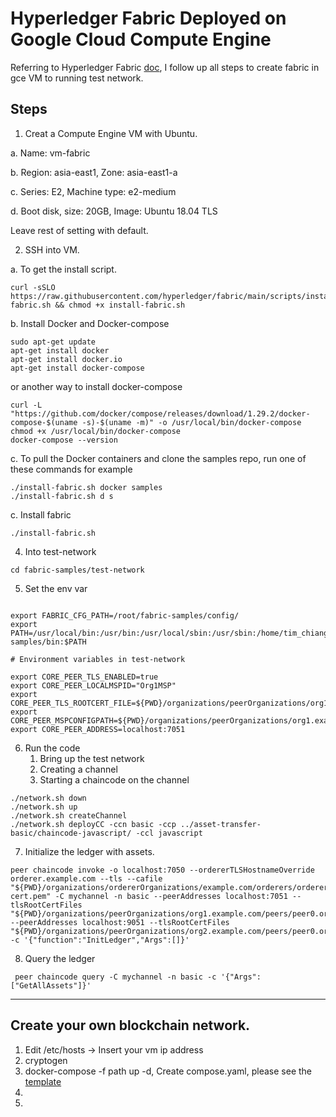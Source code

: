 # Hyperledger Fabric Deployed on Google Cloud Compute Engine

Referring to Hyperledger Fabric  [doc](https://hyperledger-fabric.readthedocs.io/en/latest/prereqs.html), I follow up all steps to create fabric in gce VM to running test network.

 


## Steps

1. Creat a Compute Engine VM with Ubuntu.


 a. Name: vm-fabric
 
 b. Region: asia-east1, Zone: asia-east1-a
 
 c. Series: E2, Machine type: e2-medium
 
 d. Boot disk, size: 20GB, Image: Ubuntu 18.04 TLS

Leave rest of setting with default.

2. SSH into VM.


 a. To get the install script.
```
curl -sSLO https://raw.githubusercontent.com/hyperledger/fabric/main/scripts/install-fabric.sh && chmod +x install-fabric.sh
```
 b. Install Docker and Docker-compose
 ```
 sudo apt-get update
 apt-get install docker
 apt-get install docker.io
 apt-get install docker-compose
 ```

or another way to install docker-compose
```
curl -L "https://github.com/docker/compose/releases/download/1.29.2/docker-compose-$(uname -s)-$(uname -m)" -o /usr/local/bin/docker-compose
chmod +x /usr/local/bin/docker-compose
docker-compose --version
```

c. To pull the Docker containers and clone the samples repo, run one of these commands for example
 ```
 ./install-fabric.sh docker samples
 ./install-fabric.sh d s
 ```
c. Install fabric
```
./install-fabric.sh 
```


4. Into test-network
```
cd fabric-samples/test-network
```
5. Set the env var
```

export FABRIC_CFG_PATH=/root/fabric-samples/config/
export PATH=/usr/local/bin:/usr/bin:/usr/local/sbin:/usr/sbin:/home/tim_chiang/.local/bin:/home/tim_chiang/bin:/root/fabric-samples/bin:$PATH

# Environment variables in test-network

export CORE_PEER_TLS_ENABLED=true
export CORE_PEER_LOCALMSPID="Org1MSP"
export CORE_PEER_TLS_ROOTCERT_FILE=${PWD}/organizations/peerOrganizations/org1.example.com/peers/peer0.org1.example.com/tls/ca.crt
export CORE_PEER_MSPCONFIGPATH=${PWD}/organizations/peerOrganizations/org1.example.com/users/Admin@org1.example.com/msp
export CORE_PEER_ADDRESS=localhost:7051
```

6. Run the code
   1. Bring up the test network
   2. Creating a channel
   3. Starting a chaincode on the channel

```
./network.sh down
./network.sh up
./network.sh createChannel
./network.sh deployCC -ccn basic -ccp ../asset-transfer-basic/chaincode-javascript/ -ccl javascript
```


7. Initialize the ledger with assets. 
```
peer chaincode invoke -o localhost:7050 --ordererTLSHostnameOverride orderer.example.com --tls --cafile "${PWD}/organizations/ordererOrganizations/example.com/orderers/orderer.example.com/msp/tlscacerts/tlsca.example.com-cert.pem" -C mychannel -n basic --peerAddresses localhost:7051 --tlsRootCertFiles "${PWD}/organizations/peerOrganizations/org1.example.com/peers/peer0.org1.example.com/tls/ca.crt" --peerAddresses localhost:9051 --tlsRootCertFiles "${PWD}/organizations/peerOrganizations/org2.example.com/peers/peer0.org2.example.com/tls/ca.crt" -c '{"function":"InitLedger","Args":[]}'
```
8. Query the ledger
```
 peer chaincode query -C mychannel -n basic -c '{"Args":["GetAllAssets"]}'
```

-----


## Create your own blockchain network.

1. Edit /etc/hosts -> Insert your vm ip address
2. cryptogen 
3. docker-compose -f path up -d, Create compose.yaml, please see the [template](https://github.com/TimChiang0106/hyperledger-fabric-gcp-vm/tree/master/tim-network/compose/compose-tim-network.yaml)
4. 
5. 










